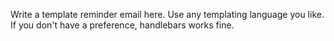 Write a template reminder email here. Use any templating language you like. If you don't have a preference, handlebars works fine.
